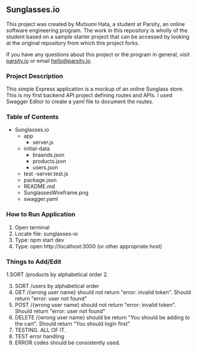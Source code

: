 ## Sunglasses.io

This project was created by Mutsumi Hata, a student at Parsity, an online software engineering program. The work in this repository is wholly of the student based on a sample starter project that can be accessed by looking at the original repository from which this project forks.

If you have any questions about this project or the program in general, visit [parsity.io](https://parsity.io/) or email hello@parsity.io.

### Project Description

This simple Express application is a mockup of an online Sunglass store. This is my first backend API project defining routes and APIs. I used Swagger Editor to create a yaml file to document the routes.

### Table of Contents

- Sunglasses.io
  - app
    - server.js
  - initial-data
    - braands.json
    - products.json
    - users.json
  - test
    -server.test.js
  - package.json
  - README.md
  - SunglassesWireframe.png
  - swagger.yaml

### How to Run Application

1. Open terminal
2. Locate file: sunglasses-io
3. Type: npm start dev
4. Type: open http://localhost:3000 (or other appropriate host)

### Things to Add/Edit

1.SORT /products by alphabetical order 2.

3. SORT /users by alphabetical order
4. GET /{wrong user name} should not return "error: invalid token". Should return "error: user not found"
5. POST /{wrong user name} should not return "error: invalid token". Should return "error: user not found"
6. DELETE /{wrong user name} should be return "You should be adding to the cart". Should return "You should login first"
7. TESTING. ALL OF IT.
8. TEST error handling
9. ERROR codes should be consistently used.
